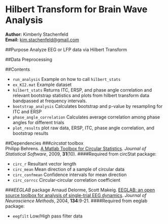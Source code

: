 Hilbert Transform for Brain Wave Analysis
=======

__Author:__ Kimberly Stachenfeld  
__Email:__ kim.stachenfeld@gmail.com

##Purpose
Analyze EEG or LFP data via Hilbert Transform

##Data Preprocessing

##Contents
- `run_analysis` Example on how to call `hilbert_stats`
- `ex_KI2.mat` Example dataset
- `hilbert_stats` Returns ITC, ERSP, and phase angle correlation and relevant bootstrap statistics and plots from hilbert transform data bandpassed at frequency intervals.
- `bootstrap_analysis` Calculates bootstrap and p-value by resampling for ITC and ERSP
- `phase_angle_correlation` Calculates average correlation among phase angles for different trials
- `plot_results` plot raw data, ERSP, ITC, phase angle correlation, and bootstrap results

##Dependencies
###*circstat* toolbox  
Philipp Behrens. [A Matlab Toolbox for Circular Statistics](http://www.jstatsoft.org/v31/i10). _Journal of Statistical Software_, 2009, __31__(10).
####Required from circStat package:  
- `circ_r` Resultant vector length  
- `circ_mean` Mean direction of a sample of circular data  
- `circ_confmean` Confidence intervals for mean direction  
- `circ_corrcc` Circular-circular correlation coefficient  

###*EEGLAB* package
Arnaud Delorme, Scott Makeig. [EEGLAB: an open source toolbox for analysis of single-trial EEG dynamics](http://sccn.ucsd.edu/~scott/pdf/EEGLAB04.pdf). *Journal of Neuroscience Methods*, 2004, **134**:9-21. 
####Required from eeglab package:
- `eegfilt` Low/High pass filter data

